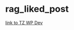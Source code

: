 # rag_liked_post

[link to TZ WP Dev](https://docs.google.com/document/d/1o-GB6jXcUa5sBNpubPEZc7HSiSWvw1xGk295Fg7_RV8/edit)